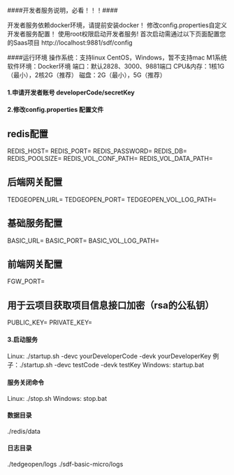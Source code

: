 ####开发者服务说明，必看！！！####

开发者服务依赖docker环境，请提前安装docker！
修改config.properties自定义开发者服务配置！
使用root权限启动开发者服务!
首次启动需通过以下页面配置您的Saas项目
http://localhost:9881/sdf/config

####运行环境
操作系统：支持linux CentOS，Windows，暂不支持mac M1系统
软件环境：Docker环境
端口：默认2828、3000、9881端口
CPU&内存：1核1G（最小），2核2G（推荐）
磁盘：2G（最小），5G（推荐）


#### 1.申请开发者账号 developerCode/secretKey

#### 2.修改config.properties 配置文件
## redis配置
REDIS_HOST=
REDIS_PORT=
REDIS_PASSWORD=
REDIS_DB=
REDIS_POOLSIZE=
REDIS_VOL_CONF_PATH=
REDIS_VOL_DATA_PATH=
## 后端网关配置
TEDGEOPEN_URL=
TEDGEOPEN_PORT=
TEDGEOPEN_VOL_LOG_PATH=
## 基础服务配置
BASIC_URL=
BASIC_PORT=
BASIC_VOL_LOG_PATH=
## 前端网关配置
FGW_PORT=
## 用于云项目获取项目信息接口加密（rsa的公私钥）
PUBLIC_KEY=
PRIVATE_KEY=


#### 3.启动服务
Linux:
./startup.sh -devc yourDeveloperCode -devk yourDeveloperKey
例子：./startup.sh -devc testCode -devk testKey
Windows:
startup.bat

#### 服务关闭命令
Linux:
./stop.sh
Windows:
stop.bat

#### 数据目录
./redis/data

#### 日志目录
./tedgeopen/logs
./sdf-basic-micro/logs

